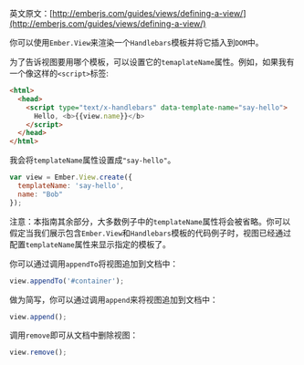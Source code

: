 英文原文：[http://emberjs.com/guides/views/defining-a-view/](http://emberjs.com/guides/views/defining-a-view/)

你可以使用`Ember.View`来渲染一个`Handlebars`模板并将它插入到`DOM`中。

为了告诉视图要用哪个模板，可以设置它的`temaplateName`属性。例如，如果我有一个像这样的`<script>`标签:


```html
<html>
  <head>
    <script type="text/x-handlebars" data-template-name="say-hello">
      Hello, <b>{{view.name}}</b>
    </script>
  </head>
</html>
```

我会将`templateName`属性设置成`"say-hello"`。


```javascript
var view = Ember.View.create({
  templateName: 'say-hello',
  name: "Bob"
});
```

注意：本指南其余部分，大多数例子中的`templateName`属性将会被省略。你可以假定当我们展示包含`Ember.View`和`Handlebars`模板的代码例子时，视图已经通过配置`templateName`属性来显示指定的模板了。

你可以通过调用`appendTo`将视图追加到文档中：

```javascript
view.appendTo('#container');
```

做为简写，你可以通过调用`append`来将视图追加到文档中：

```javascript
view.append();
```

调用`remove`即可从文档中删除视图：

```javascript
view.remove();
```
